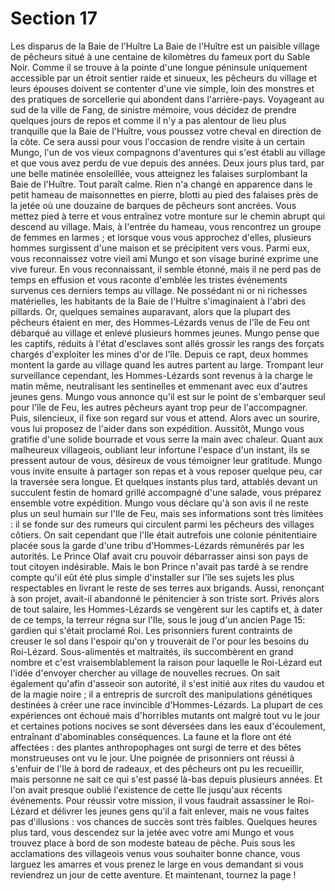 # Section 17

Les disparus de la Baie de l'Huître
La Baie de l'Huître est un paisible village de pêcheurs situé à une centaine de kilomètres du fameux port du Sable Noir. Comme il se trouve à la pointe d'une longue péninsule uniquement accessible par un étroit sentier raide et sinueux, les pêcheurs du village et leurs épouses doivent se contenter d'une vie simple, loin des monstres et des pratiques de sorcellerie qui abondent dans l'arrière-pays.
Voyageant au sud de la ville de Fang, de sinistre mémoire, vous décidez de prendre quelques jours de repos et comme il n'y a pas alentour de lieu plus tranquille que la Baie de l'Huître, vous poussez votre cheval en direction de la côte. Ce sera aussi pour vous l'occasion de rendre visite à un certain Mungo, l'un de vos vieux compagnons d'aventures qui s'est établi au village et que vous avez perdu de vue depuis des années.
Deux jours plus tard, par une belle matinée ensoleillée, vous atteignez les falaises surplombant la Baie de l'Huître. Tout paraît calme. Rien n'a changé en apparence dans le petit hameau de maisonnettes en pierre, blotti au pied des falaises près de la jetée où une douzaine de barques de pêcheurs sont ancrées. Vous mettez pied à terre et vous entraînez votre monture sur le chemin abrupt qui descend au village. Mais, à l'entrée du hameau, vous rencontrez un groupe de femmes en larmes ; et lorsque vous vous approchez d'elles, plusieurs hommes surgissent d'une maison et se précipitent vers vous. Parmi eux, vous reconnaissez votre vieil ami Mungo et son visage buriné exprime une vive fureur.
En vous reconnaissant, il semble étonné, mais il ne perd pas de temps en effusion et vous raconte d'emblée les tristes événements survenus ces derniers temps au village. Ne possédant ni or ni richesses matérielles, les habitants de la Baie de l'Huître s'imaginaient à l'abri des pillards. Or, quelques semaines
auparavant, alors que la plupart des pêcheurs étaient en mer, des Hommes-Lézards venus de l'île de Feu ont débarqué au village et enlevé plusieurs hommes jeunes.
Mungo pense que les captifs, réduits à l'état d'esclaves sont allés grossir les rangs des forçats chargés d'exploiter les mines d'or de l'île.
Depuis ce rapt, deux hommes montent la garde au village quand les autres partent au large.
Trompant leur surveillance cependant, les Hommes-Lézards sont revenus à la charge le matin même, neutralisant les sentinelles et emmenant avec eux d'autres jeunes gens.
Mungo vous annonce qu'il est sur le point de s'embarquer seul pour l'île de Feu, les autres pêcheurs ayant trop peur de l'accompagner.
Puis, silencieux, il fixe son regard sur vous et attend. Alors avec un sourire, vous lui proposez de l'aider dans son expédition.
Aussitôt, Mungo vous gratifie d'une solide bourrade et vous serre la main avec chaleur.
Quant aux malheureux villageois, oubliant leur infortune l'espace d'un instant, ils se pressent autour de vous, désireux de vous témoigner leur gratitude.
Mungo vous invite ensuite à partager son repas et à vous reposer quelque peu, car la traversée sera longue.
Et quelques instants plus tard, attablés devant un succulent festin de homard grillé accompagné d'une salade, vous préparez ensemble votre expédition.
Mungo vous déclare qu'à son avis il ne reste plus un seul humain sur l'Ile de Feu, mais ses informations sont très limitées : il se fonde sur des rumeurs qui circulent parmi les pêcheurs des villages côtiers.
On sait cependant que l'Ile était autrefois une colonie pénitentiaire placée sous la garde d'une tribu d'Hommes-Lézards rémunérés par les autorités.
Le Prince Olaf avait cru pouvoir débarrasser ainsi son pays de tout citoyen indésirable.
Mais le bon Prince n'avait pas tardé à se rendre compte qu'il eût été plus simple d'installer sur l'île ses sujets les plus respectables en livrant le reste de ses terres aux brigands.
Aussi, renonçant à son projet, avait-il abandonné le pénitencier à son triste sort.
Privés alors de tout salaire, les Hommes-Lézards se vengèrent sur les captifs et, à dater de ce temps, la terreur régna sur l'Ile, sous le joug d'un ancien
Page 15:
gardien qui s'était proclamé Roi. Les prisonniers furent contraints de creuser le sol dans l'espoir qu'on y trouverait de l'or pour les besoins du Roi-Lézard. Sous-alimentés et maltraités, ils succombèrent en grand nombre et c'est vraisemblablement la raison pour laquelle le Roi-Lézard eut l'idée d'envoyer chercher au village de nouvelles recrues. On sait également qu'afin d'asseoir son autorité, il s'est initié aux rites du vaudou et de la magie noire ; il a entrepris de surcroît des manipulations génétiques destinées à créer une race invincible d'Hommes-Lézards. La plupart de ces expériences ont échoué mais d'horribles mutants ont malgré tout vu le jour et certaines potions nocives se sont déversées dans les eaux d'écoulement, entraînant d'abominables conséquences. La faune et la flore ont été affectées : des plantes anthropophages ont surgi de terre et des bêtes monstrueuses ont vu le jour. Une poignée de prisonniers ont réussi à s'enfuir de l'Ile à bord de radeaux, et des pêcheurs ont pu les recueillir, mais personne ne sait ce qui s'est passé là-bas depuis plusieurs années. Et l'on avait presque oublié l'existence de cette Ile jusqu'aux récents événements. Pour réussir votre mission, il vous faudrait assassiner le Roi-Lézard et délivrer les jeunes gens qu'il a fait enlever, mais ne vous faites pas d'illusions : vos chances de succès sont très faibles.
Quelques heures plus tard, vous descendez sur la jetée avec votre ami Mungo et vous trouvez place à bord de son modeste bateau de pêche. Puis sous les acclamations des villageois venus vous souhaiter bonne chance, vous larguez les amarres et vous prenez le large en vous demandant si vous reviendrez un jour de cette aventure.
Et maintenant, tournez la page !